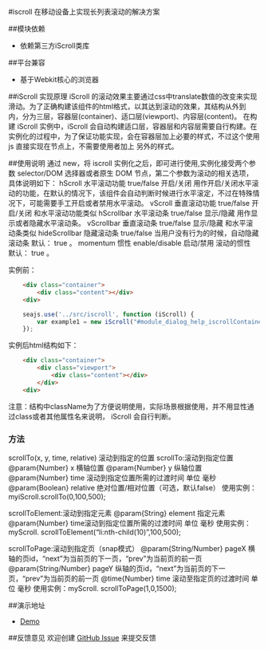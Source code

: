 #iscroll
在移动设备上实现长列表滚动的解决方案

##模块依赖
- 依赖第三方iScroll类库

##平台兼容
- 基于Webkit核心的浏览器

##iScroll 实现原理
iScroll 的滚动效果主要通过css中translate数值的改变来实现滑动。为了正确构建该组件的html格式，以其达到滚动的效果，其结构从外到内，分为三层，容器层(container)、适口层(viewport)、内容层(content)。
在构建 iScroll 实例中，iScroll 会自动构建适口层，容器层和内容层需要自行构建。在实例化的过程中，为了保证功能实现，会在容器层加上必要的样式，不过这个使用 js 直接实现在节点上，不需要使用者加上
另外的样式。

##使用说明
通过 new，将 iscroll 实例化之后，即可进行使用,实例化接受两个参数 selector/DOM 选择器或者原生 DOM 节点，第二个参数为滚动的相关选项，具体说明如下：
hScroll 水平滚动功能 true/false 开启/关闭 用作开启/关闭水平滚动的功能，在默认的情况下，该组件会自动判断时候进行水平滚定，不过在特殊情况下，可能需要手工开启或者禁用水平滚动。
vScroll 垂直滚动功能 true/false 开启/关闭 和水平滚动功能类似
hScrollbar 水平滚动条 true/false 显示/隐藏 用作显示或者隐藏水平滚动条。
vScrollbar 垂直滚动条 true/false 显示/隐藏 和水平滚动条类似
hideScrollbar 隐藏滚动条 true/false 当用户没有行为的时候，自动隐藏滚动条 默认： true 。
momentum 惯性 enable/disable 启动/禁用 滚动的惯性 默认： true 。

实例前：
```html
    <div class="container">
        <div class="content"></div>
    <div>
```
```js
    seajs.use('../src/iscroll', function (iScroll) {
        var example1 = new iScroll("#module_dialog_help_iscrollContainer",{ hScrollbar: false, vScrollbar: false });
    });
```
实例后html结构如下：
```html
    <div class="container">
        <div class="viewport">
            <div class="content"></div>
        </div>
    <div>
```
注意：结构中className为了方便说明使用，实际场景根据使用，并不用显性通过class或者其他属性名来说明， iScroll 会自行判断。

### 方法
scrollTo(x, y, time, relative) 滚动到指定的位置
scrollTo:滚动到指定位置
@param{Number} x 横轴位置
@param{Number} y 纵轴位置
@param{Number} time 滚动到指定位置所需的过渡时间 单位 毫秒
@param{Boolean} relative 绝对位置/相对位置（可选，默认false）
使用实例：myiScroll.scrollTo(0,100,500);

scrollToElement:滚动到指定元素
@param{String} element 指定元素
@param{Number} time滚动到指定位置所需的过渡时间 单位 毫秒
使用实例：myScroll. scrollToElement(“li:nth-child(10)”,100,500);

scrollToPage:滚动到指定页（snap模式）
@param{String/Number} pageX 横轴的页id，“next”为当前页的下一页，“prev”为当前页的前一页
@param{String/Number} pageY 纵轴的页id，“next”为当前页的下一页，“prev”为当前页的前一页
@time{Number} time 滚动至指定页的过渡时间 单位 毫秒
使用实例：myScroll. scrollToPage(1,0,1500);

##演示地址
- [Demo](../lib/storage/iscroll/iscroll.html)

##反馈意见
欢迎创建 [GitHub Issue](http://github.com/alipay/handy/issues/new) 来提交反馈